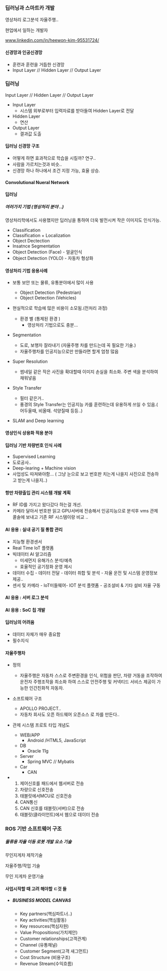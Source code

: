 ### 딥러닝과 스마트카 개발



영상처리 로그분석 자율주행..

현업에서 일하는 개발자 



www.linkedin.com/in/heewon-kim-95531724/



#### 신경망과 인공신경망

- 훈련과 훈련을 거듭한 신경망
- Input Layer  // Hidden Layer // Output Layer





### 딥러닝

Input Layer  // Hidden Layer // Output Layer

- Input Layer
  - 시스템 외부로부터 입력자료를 받아들여 Hidden Layer로 전달
- Hidden Layer
  - 연산 
- Output Layer
  -  결과값 도출



#### 딥러닝 신경망 구조

- 어떻게 하면 효과적으로 학습을 시킬까? 연구..
- 사람을 가르치는것과 비슷..
- 신경망 하나 하나에서 조건 지정 가능, 효율 상승.



#### Convolutional Nueral Network



#### 딥러닝

##### 여러가지 기법 (영상처리 분야 ..)

영상처리학에서도 사용했지만 딥러닝을 통하여 더욱 발전시켜 작은 이미지도 인식가능.

- Classification
- Classification + Localization
- Object Dectection
- Insatnce Segmentation
- Object Detection (Face) - 얼굴인식
- Object Detection (YOLO) - 자동차 형상화 



#### 영상처리 기법 응용사례

- 보통 보안 또는 물류, 유통분야에서 많이 사용
  - Object Detection (Pedestrian)
  - Object Detection (Vehicles)

- 현실적으로 학습에 많은 비용이 소모됨.(전처리 과정)
  - 환경 별 (통제된 환경 )
    - 영상처리 기법으로도 충분...



- Segmentation
  - 도로, 보행자 잘라내기 (자율주행 차를 만드는데 꼭 필요한 기술.)
  - 자율주행차를 인공지능으로만 만들라면 할게 엄청 많음
- Super Resolution 
  - 썸네일 같은 작은 사진을 확대할때 이미지 손실을 최소화. 주변 색을 분석하여 채워넣음
- Style Transfer
  - 필터 같은거..
  - 풍경의 Style Transfer는 인공지능 카를 훈련하는데 유용하게 쓰일 수 있음.( 어두울때, 비올때. 석양질때 등등..)

- SLAM and Deep learning



#### 영상인식 상용화 적용 분야 

#### 딥러닝 기반 차량번호 인식 사례

- Supervised Learning 
- 도로공사..
- Deep-learing + Machine vision 
- 사업성도 따져봐야함... ( 그냥 눈으로 보고 번호판 치는게 나을지 사진으로 전송하고 받는게 나을지..) 



#### 항만 차량출입 관리 시스템 개발 계획

- RF ID를 가지고 왔다갔다 하는걸 개선.
- 카메라 달아서 번호판 읽고 GPU서버에 전송해서 인공지능으로 분석후 vms 관제 콜솔에 보내고  기존 RF 시스템이랑 비교 ..



#### AI 응용 : 실내 공기 질 통합 관리

- 지능형 환경센서 
- Real Time IoT 플랫폼
- 빅데이터 AI 알고리즘
  - 미세먼지 유해가스 분석/예측
  - 효율적인 공기정화 운영 제시
- 데이터 수집 - 데이터 전달 - 데이터 취합 및 분석 - 자율 운전 및 시스템 운영정보 제공..
-  센서 및 카메라 - IoT미들웨어- IOT 분석 플랫폼 - 공조설비 & 기타 설비 자율 구동



#### AI 응용  : 서버 로그 분석

#### AI 응용 : SoC  칩 개발 

#### 딥러닝의 어려움

- 데이터 자체가 매우 중요함
- 필수지식

#### 자율주행차

- 정의 
  - 자율주행은 자동차 스스로 주변환경을 인식, 위험을 판단, 차량 거동을 조작하여 운전자 주행조작을 최소화 하여 스스로 안전주행 및 커넥티드 서비스 제공이 가능한 인간친화적 자동차.
- 소프트웨어  구조
  - APOLLO PROJECT..
  - 자동차 회사도 오픈 하드웨어 오픈소스 로 차를 만든다..
- 관제 시스템 프로토 타입 개념도 
  - WEB/APP
    - Android /HTML5, JavaScript
  - DB
    - Oracle 11g
  - Server
    - Spring MVC  // Mybatis
  - Car
    - CAN

- 1. 제어신호를 패드에서 웹서버로 전송
  2. 차량으로 신호전송
  3. 태블릿에서MCU로 신호전송
  4. CAN통신
  5. CAN 신호를 태블릿(서버)으로 전송
  6. 태블릿(클라이언트)에서 웹으로 데이터 전송

### ROS 기반 소프트웨어 구조 



##### 물류용 자율 이동 로봇 개발 요소 기술

무인지게차 제작기술

자율주행/작업 기술 

무인 지게차 운영기술



#### 사업시작할 때 고려 해야할 ㄷ것 들

- ##### BUSINESS MODEL CANVAS 

  - Key partners(핵심파트너..)
  - Key activities(핵심활동)
  - Key resources(핵심자원)
  - Value Propositions(가치제안)
  - Customer relationships(고객관계)
  - Channel (유통채널)
  - Customer Segment(고객 새그먼트)
  - Cost Structure (비용구조)
  - Revenue Stream(수익흐름)